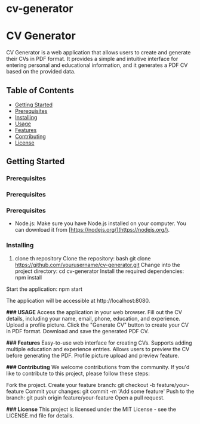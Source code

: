 # cv-generator
# CV Generator

CV Generator is a web application that allows users to create and generate their CVs in PDF format. It provides a simple and intuitive interface for entering personal and educational information, and it generates a PDF CV based on the provided data.

## Table of Contents

- [Getting Started](#getting-started)
- [Prerequisites](#prerequisites)
- [Installing](#installing)
- [Usage](#usage)
- [Features](#features)
- [Contributing](#contributing)
- [License](#license)

## Getting Started


### Prerequisites

### Prerequisites
### Prerequisites

- Node.js: Make sure you have Node.js installed on your computer. You can download it from [https://nodejs.org/](https://nodejs.org/).


### Installing
1. clone th repository 
Clone the repository:
bash
git clone https://github.com/yourusername/cv-generator.git
Change into the project directory:
cd cv-generator
Install the required dependencies:
npm install

Start the application:
npm start

The application will be accessible at http://localhost:8080.


**### USAGE**
Access the application in your web browser.
Fill out the CV details, including your name, email, phone, education, and experience.
Upload a profile picture.
Click the "Generate CV" button to create your CV in PDF format.
Download and save the generated PDF CV.

**### Features**
Easy-to-use web interface for creating CVs.
Supports adding multiple education and experience entries.
Allows users to preview the CV before generating the PDF.
Profile picture upload and preview feature.

**### Contributing**
We welcome contributions from the community. If you'd like to contribute to this project, please follow these steps:

Fork the project.
Create your feature branch: git checkout -b feature/your-feature
Commit your changes: git commit -m 'Add some feature'
Push to the branch: git push origin feature/your-feature
Open a pull request.

**### License**
This project is licensed under the MIT License - see the LICENSE.md file for details.


